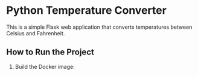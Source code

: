 # Python Temperature Converter

This is a simple Flask web application that converts temperatures between Celsius and Fahrenheit.

## How to Run the Project

1. Build the Docker image:
